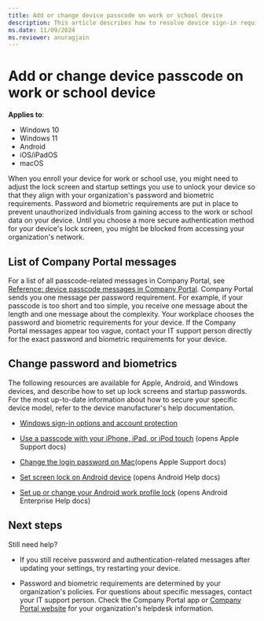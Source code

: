 ```yaml
---
title: Add or change device passcode on work or school device
description: This article describes how to resolve device sign-in requirements, with resources for Windows, Android, macOS, and iOS/iPadOS.
ms.date: 11/09/2024
ms.reviewer: anuragjain
---
```


# Add or change device passcode on work or school device

 **Applies to**:
 * Windows 10
 * Windows 11
 * Android
 * iOS/iPadOS
 * macOS

When you enroll your device for work or school use, you might need to adjust the lock screen and startup settings you use to unlock your device so that they align with your organization's password and biometric requirements. Password and biometric requirements are put in place to prevent unauthorized individuals from gaining access to the work or school data on your device. Until you choose a more secure authentication method for your device's lock screen, you might be blocked from accessing your organization's network.

## List of Company Portal messages

For a list of all passcode-related messages in Company Portal, see [Reference: device passcode messages in Company Portal](intune-company-portal-password-message-reference.md). Company Portal sends you one message per password requirement. For example, if your passcode is too short and too simple, you receive one message about the length and one message about the complexity.  Your workplace chooses the password and biometric requirements for your device. If the Company Portal messages appear too vague, contact your IT support person directly for the exact password and biometric requirements for your device.

## Change password and biometrics

The following resources are available for Apple, Android, and Windows devices, and describe how to set up lock screens and startup passwords. For the most up-to-date information about how to secure your specific device model, refer to the device manufacturer's help documentation.

- [Windows sign-in options and account protection](https://support.microsoft.com/windows/windows-sign-in-options-and-account-protection-7b34d4cf-794f-f6bd-ddcc-e73cdf1a6fbf)

- [Use a passcode with your iPhone, iPad, or iPod touch](https://support.apple.com/en-us/HT204060) (opens Apple Support docs)

- [Change the login password on Mac](https://support.apple.com/guide/mac-help/change-the-login-password-on-mac-mchlp1550/mac)(opens Apple Support docs)

- [Set screen lock on Android device](https://support.google.com/android/answer/9079129) (opens Android Help docs)

- [Set up or change your Android work profile lock](https://support.google.com/work/android/answer/7029958) (opens Android Enterprise Help docs)

## Next steps
Still need help?

* If you still receive password and authentication-related messages after updating your settings, try restarting your device.

* Password and biometric requirements are determined by your organization's policies. For questions about specific messages, contact your IT support person. Check the Company Portal app or [Company Portal website](https://go.microsoft.com/fwlink/?linkid=2010980) for your organization's helpdesk information.
